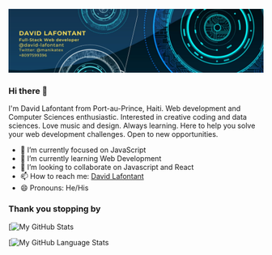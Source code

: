
![Banner](banner.png)




### Hi there 👋
I'm David Lafontant from Port-au-Prince, Haiti. Web development and Computer Sciences enthusiastic. Interested in creative coding and data sciences.  Love music and design. Always learning. Here  to help you solve your web development challenges. Open to new opportunities.

- 🔭 I’m currently focused on JavaScript
- 🌱 I’m currently learning Web Development
- 👯 I’m looking to collaborate on Javascript and React
- 📫 How to reach me: [David Lafontant](mailto:lafontant.david@gmail.com)
- 😄 Pronouns: He/His

### Thank you stopping by


[![My GitHub Stats](https://github-readme-stats.vercel.app/api/?username=david-lafontant&count_private=false&theme=tokyonight&showicons=true)



[![My GitHub Language Stats](https://github-readme-stats.vercel.app/api/top-langs/?username=david-lafontant&langs_count=5&theme=tokyonight)
